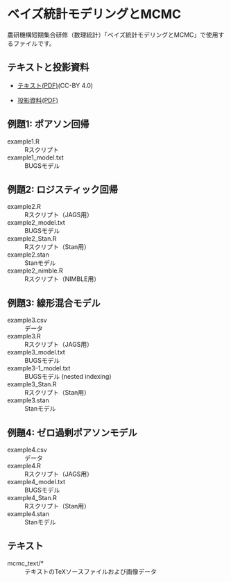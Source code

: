# ベイズ統計モデリングとMCMC

農研機構短期集合研修（数理統計）「ベイズ統計モデリングとMCMC」で使用するファイルです。

## テキストと投影資料
- [テキスト(PDF)](https://figshare.com/articles/_____MCMC/5615539)(CC-BY 4.0)

- [投影資料(PDF)](https://www.dropbox.com/s/vt57fktmfpg23dm/mcmc_slide.pdf?dl=0)


## 例題1: ポアソン回帰
<dl>
<dt>example1.R</dt>
<dd>Rスクリプト</dd>
<dt>example1_model.txt</dt>
<dd>BUGSモデル</dd>
</dl>

## 例題2: ロジスティック回帰
<dl>
<dt>example2.R</dt>
<dd>Rスクリプト（JAGS用）</dd>
<dt>example2_model.txt</dt>
<dd>BUGSモデル</dd>
<dt>example2_Stan.R</dt>
<dd>Rスクリプト（Stan用）</dd>
<dt>example2.stan</dt>
<dd>Stanモデル</dd>
<dt>example2_nimble.R</dt>
<dd>Rスクリプト（NIMBLE用）</dd>
</dl>

## 例題3: 線形混合モデル
<dl>
<dt>example3.csv</dt>
<dd>データ</dd>
<dt>example3.R</dt>
<dd>Rスクリプト（JAGS用）</dd>
<dt>example3_model.txt</dt>
<dd>BUGSモデル</dd>
<dt>example3-1_model.txt</dt>
<dd>BUGSモデル (nested indexing)</dd>
<dt>example3_Stan.R</dt>
<dd>Rスクリプト（Stan用）</dd>
<dt>example3.stan</dt>
<dd>Stanモデル</dd>
</dl>

## 例題4: ゼロ過剰ポアソンモデル
<dl>
<dt>example4.csv</dt>
<dd>データ</dd>
<dt>example4.R</dt>
<dd>Rスクリプト（JAGS用）</dd>
<dt>example4_model.txt</dt>
<dd>BUGSモデル</dd>
<dt>example4_Stan.R</dt>
<dd>Rスクリプト（Stan用）</dd>
<dt>example4.stan</dt>
<dd>Stanモデル</dd>
</dl>

## テキスト
<dl>
<dt>mcmc_text/*</dt>
<dd>テキストのTeXソースファイルおよび画像データ</dd>
</dl>
